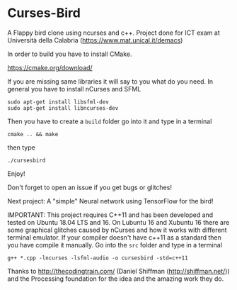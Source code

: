 # Curses-Bird

A Flappy bird clone using ncurses and c++. Project done for ICT exam at Università della Calabria (https://www.mat.unical.it/demacs)

In order to build you have to install CMake.

https://cmake.org/download/

If you are missing same libraries it will say to you what do you need. In general you have to install nCurses and SFML

```
sudo apt-get install libsfml-dev
sudo apt-get install libncurses-dev
```

Then you have to create a `build` folder go into it and type in a terminal

```cmake .. && make```

then type
```
./cursesbird
```

Enjoy!

Don't forget to open an issue if you get bugs or glitches!

Next project: A "simple" Neural network using TensorFlow for the bird!


IMPORTANT:
This project requires C++11 and has been developed and tested on Ubuntu 18.04 LTS and 16.
On Lubuntu 16 and Xubuntu 16 there are some graphical glitches caused by nCurses and how it works with different terminal emulator.
If your compiler doesn't have c++11 as a standard then you have compile it manually. Go into the `src` folder and type in a terminal
```
g++ *.cpp -lncurses -lsfml-audio -o cursesbird -std=c++11
```

Thanks to http://thecodingtrain.com/ (Daniel Shiffman (http://shiffman.net/)) and the Processing foundation for the idea and the amazing work they do.
